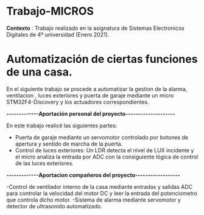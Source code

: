 # Trabajo-MICROS
**Contexto** : Trabajo realizado en la asignatura de Sistemas Electronicos Digitales de 4º universidad (Enero 2021).

# Automatización de ciertas funciones de una casa.
En el siguiente trabajo se procede a automatizar la gestion de la alarma, ventilacion , luces exteriores y puerta de garaje mediante un micro STM32F4-Discovery y los actuadores correspondientes.

**-------------Aportación personal del proyecto--------------------**

En este trabajo realicé las siguientes partes:
- Puerta de garaje mediante un servomotor controlado por botones de apertura y sentido de marcha de la puerta.
- Control de luces exteriores: Un LDR detecta el nivel de LUX incidente y el micro analiza la entrada por ADC con la consiguiente lógica de control de las luces exteriores.

**-------------Aportacion compañeros del proyecto------------------**

-Control de ventilador interno de la casa mediante entradas y salidas ADC para controlar la velocidad del motor DC y leer la entrada del potenciometro que controla dicho motor.
-Sistema de alarma mediante servomotor y detector de ultrasonido automatizado.


